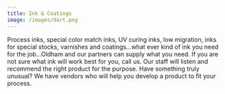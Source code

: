 ```yaml
---
title: Ink & Coatings
image: /images/dart.png
---
```


<!-- split -->
Process inks, special color match inks, UV curing inks, low migration, inks for special stocks, varnishes and coatings...what ever kind of ink you need for the job...Oldham and our partners can supply what you need. If you are not sure what ink will work best for you, call us. Our staff will listen and recommend the right product for the purpose. Have something truly unusual? We have vendors who will help you develop a product to fit your process.
